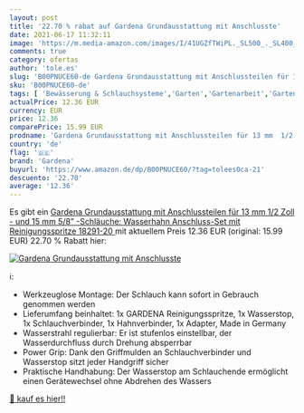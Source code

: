 ```yaml
---
layout: post
title: '22.70 % rabat auf Gardena Grundausstattung mit Anschlusste'
date: 2021-06-17 11:32:11
image: 'https://m.media-amazon.com/images/I/41UGZfTWiPL._SL500_._SL400_.jpg'
comments: true
category: ofertas
author: 'tole.es'
slug: 'B00PNUCE60-de Gardena Grundausstattung mit Anschlussteilen für 13 mm 1/2...'
sku: 'B00PNUCE60-de'
tags: [ 'Bewässerung & Schlauchsysteme','Garten','Gartenarbeit','Gartenschläuche & Zubehör','Gartensprinkler','Regular Stores','Shops','Ventile & Verbindungen','gardena', ]
actualPrice: 12.36 EUR
currency: EUR
price: 12.36
comparePrice: 15.99 EUR
prodname: 'Gardena Grundausstattung mit Anschlussteilen für 13 mm  1/2 Zoll - und 15 mm  5/8” -Schläuche: Wasserhahn Anschluss-Set mit Reinigungsspritze  18291-20 '
country: 'de'
flag: '🇩🇪'
brand: 'Gardena'
buyurl: 'https://www.amazon.de/dp/B00PNUCE60/?tag=tolees0ca-21'
descuento: '22.70'
average: '12.36'
---
```


Es gibt ein [Gardena Grundausstattung mit Anschlussteilen für 13 mm  1/2 Zoll - und 15 mm  5/8” -Schläuche: Wasserhahn Anschluss-Set mit Reinigungsspritze  18291-20 ](https://www.amazon.de/dp/B00PNUCE60/?tag=tolees0ca-21) mit aktuellem Preis 12.36 EUR (original: 15.99 EUR) 22.70 % Rabatt hier:

[![Gardena Grundausstattung mit Anschlusste](https://m.media-amazon.com/images/I/41UGZfTWiPL._SL500_._SL400_.jpg)](https://www.amazon.de/dp/B00PNUCE60/?tag=tolees0ca-21)

ℹ️:

- Werkzeuglose Montage: Der Schlauch kann sofort in Gebrauch genommen werden
- Lieferumfang beinhaltet: 1x GARDENA Reinigungsspritze, 1x Wasserstop, 1x Schlauchverbinder, 1x Hahnverbinder, 1x Adapter, Made in Germany
- Wasserstrahl regulierbar: Er ist stufenlos einstellbar, der Wasserdurchfluss durch Drehung absperrbar
- Power Grip: Dank den Griffmulden an Schlauchverbinder und Wasserstop sitzt jeder Handgriff sicher
- Praktische Handhabung: Der Wasserstop am Schlauchende ermöglicht einen Gerätewechsel ohne Abdrehen des Wassers

[🛒 kauf es hier!!](https://www.amazon.de/dp/B00PNUCE60/?tag=tolees0ca-21)
